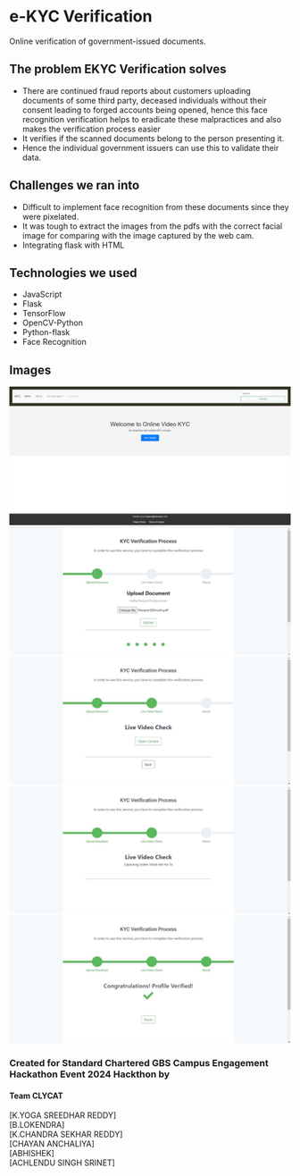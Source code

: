 # e-KYC Verification
Online verification of government-issued documents.

## The problem EKYC Verification solves
- There are continued fraud reports about customers uploading documents of some third party, deceased individuals without their consent leading to forged accounts being opened, hence this face recognition verification helps to eradicate these malpractices and also makes the verification process easier
- It verifies if the scanned documents belong to the person presenting it.
- Hence the individual government issuers can use this to validate their data.

## Challenges we ran into
- Difficult to implement face recognition from these documents since they were pixelated.
- It was tough to extract the images from the pdfs with the correct facial image for comparing with the image captured by the web cam.
- Integrating flask with HTML

## Technologies we used
- JavaScript
- Flask
- TensorFlow
- OpenCV-Python
- Python-flask
- Face Recognition

## Images
<img src="GET STARTED">
<img src="https://github.com/bhavya092/E-KYC/blob/main/screenshots/stp1.jpeg">
<img src="https://github.com/bhavya092/E-KYC/blob/main/screenshots/stp2.jpeg">
<img src="https://github.com/bhavya092/E-KYC/blob/main/screenshots/stp2b.jpeg">
<img src="https://github.com/bhavya092/E-KYC/blob/main/screenshots/stp3.jpeg">

### Created for Standard Chartered GBS Campus Engagement Hackathon Event 2024 Hackthon by
#### Team CLYCAT <br>
[K.YOGA SREEDHAR REDDY] <br>
[B.LOKENDRA] <br>
[K.CHANDRA SEKHAR REDDY]<br>
[CHAYAN ANCHALIYA]<br>
[ABHISHEK]<br>
[ACHLENDU SINGH SRINET]
